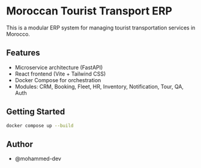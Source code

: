 # Moroccan Tourist Transport ERP

This is a modular ERP system for managing tourist transportation services in Morocco.

## Features

- Microservice architecture (FastAPI)
- React frontend (Vite + Tailwind CSS)
- Docker Compose for orchestration
- Modules: CRM, Booking, Fleet, HR, Inventory, Notification, Tour, QA, Auth

## Getting Started

```bash
docker compose up --build
````

## Author

* @mohammed-dev
